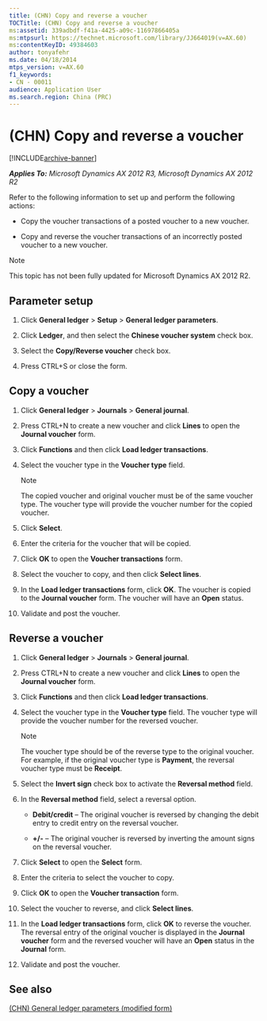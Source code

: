 ```yaml
---
title: (CHN) Copy and reverse a voucher
TOCTitle: (CHN) Copy and reverse a voucher
ms:assetid: 339adbdf-f41a-4425-a09c-11697866405a
ms:mtpsurl: https://technet.microsoft.com/library/JJ664019(v=AX.60)
ms:contentKeyID: 49384603
author: tonyafehr
ms.date: 04/18/2014
mtps_version: v=AX.60
f1_keywords:
- CN - 00011
audience: Application User
ms.search.region: China (PRC)
---
```


# (CHN) Copy and reverse a voucher 


[!INCLUDE[archive-banner](includes/archive-banner.md)]


_**Applies To:** Microsoft Dynamics AX 2012 R3, Microsoft Dynamics AX 2012 R2_

Refer to the following information to set up and perform the following actions:

  - Copy the voucher transactions of a posted voucher to a new voucher.

  - Copy and reverse the voucher transactions of an incorrectly posted voucher to a new voucher.


> [!NOTE]
> <P>This topic has not been fully updated for Microsoft Dynamics AX 2012 R2.</P>



## Parameter setup

1.  Click **General ledger** \> **Setup** \> **General ledger parameters**.

2.  Click **Ledger**, and then select the **Chinese voucher system** check box.

3.  Select the **Copy/Reverse voucher** check box.

4.  Press CTRL+S or close the form.

## Copy a voucher

1.  Click **General ledger** \> **Journals** \> **General journal**.

2.  Press CTRL+N to create a new voucher and click **Lines** to open the **Journal voucher** form.

3.  Click **Functions** and then click **Load ledger transactions**.

4.  Select the voucher type in the **Voucher type** field.
    

    > [!NOTE]
    > <P>The copied voucher and original voucher must be of the same voucher type. The voucher type will provide the voucher number for the copied voucher.</P>



5.  Click **Select**.

6.  Enter the criteria for the voucher that will be copied.

7.  Click **OK** to open the **Voucher transactions** form.

8.  Select the voucher to copy, and then click **Select lines**.

9.  In the **Load ledger transactions** form, click **OK**. The voucher is copied to the **Journal voucher** form. The voucher will have an **Open** status.

10. Validate and post the voucher.

## Reverse a voucher

1.  Click **General ledger** \> **Journals** \> **General journal**.

2.  Press CTRL+N to create a new voucher and click **Lines** to open the **Journal voucher** form.

3.  Click **Functions** and then click **Load ledger transactions**.

4.  Select the voucher type in the **Voucher type** field. The voucher type will provide the voucher number for the reversed voucher.
    

    > [!NOTE]
    > <P>The voucher type should be of the reverse type to the original voucher. For example, if the original voucher type is <STRONG>Payment</STRONG>, the reversal voucher type must be <STRONG>Receipt</STRONG>.</P>



5.  Select the **Invert sign** check box to activate the **Reversal method** field.

6.  In the **Reversal method** field, select a reversal option.
    
      - **Debit/credit** – The original voucher is reversed by changing the debit entry to credit entry on the reversal voucher.
    
      - **+/-** – The original voucher is reversed by inverting the amount signs on the reversal voucher.

7.  Click **Select** to open the **Select** form.

8.  Enter the criteria to select the voucher to copy.

9.  Click **OK** to open the **Voucher transaction** form.

10. Select the voucher to reverse, and click **Select lines**.

11. In the **Load ledger transactions** form, click **OK** to reverse the voucher. The reversal entry of the original voucher is displayed in the **Journal voucher** form and the reversed voucher will have an **Open** status in the **Journal** form.

12. Validate and post the voucher.

## See also

[(CHN) General ledger parameters (modified form)](https://technet.microsoft.com/library/jj664137\(v=ax.60\))

  


